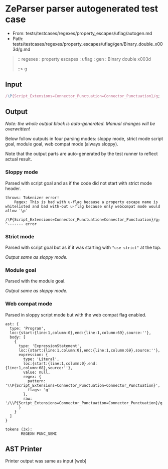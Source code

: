 # ZeParser parser autogenerated test case

- From: tests/testcases/regexes/property_escapes/uflag/autogen.md
- Path: tests/testcases/regexes/property_escapes/uflag/gen/Binary_double_x003d/g.md

> :: regexes : property escapes : uflag : gen : Binary double x003d
>
> ::> g

## Input


`````js
/\P{Script_Extensions=Connector_Punctuation=Connector_Punctuation}/g;
`````

## Output

_Note: the whole output block is auto-generated. Manual changes will be overwritten!_

Below follow outputs in four parsing modes: sloppy mode, strict mode script goal, module goal, web compat mode (always sloppy).

Note that the output parts are auto-generated by the test runner to reflect actual result.

### Sloppy mode

Parsed with script goal and as if the code did not start with strict mode header.

`````
throws: Tokenizer error!
    Regex: This is bad with u-flag because a property escape name is whitelisted and bad with-out u-flag because only webcompat mode would allow `\p`

/\P{Script_Extensions=Connector_Punctuation=Connector_Punctuation}/g;
^------- error
`````

### Strict mode

Parsed with script goal but as if it was starting with `"use strict"` at the top.

_Output same as sloppy mode._

### Module goal

Parsed with the module goal.

_Output same as sloppy mode._

### Web compat mode

Parsed in sloppy script mode but with the web compat flag enabled.

`````
ast: {
  type: 'Program',
  loc:{start:{line:1,column:0},end:{line:1,column:69},source:''},
  body: [
    {
      type: 'ExpressionStatement',
      loc:{start:{line:1,column:0},end:{line:1,column:69},source:''},
      expression: {
        type: 'Literal',
        loc:{start:{line:1,column:0},end:{line:1,column:68},source:''},
        value: null,
        regex: {
          pattern: '\\P{Script_Extensions=Connector_Punctuation=Connector_Punctuation}',
          flags: 'g'
        },
        raw: '/\\P{Script_Extensions=Connector_Punctuation=Connector_Punctuation}/g'
      }
    }
  ]
}

tokens (3x):
       REGEXN PUNC_SEMI
`````


## AST Printer

Printer output was same as input [web]